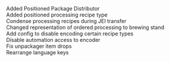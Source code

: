 Added Positioned Package Distributor  
Added positioned processing recipe type  
Condense processing recipes during JEI transfer  
Changed representation of ordered processing to brewing stand  
Add config to disable encoding certain recipe types  
Disable automation access to encoder  
Fix unpackager item drops  
Rearrange language keys  
